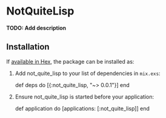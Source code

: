 # NotQuiteLisp

**TODO: Add description**

## Installation

If [available in Hex](https://hex.pm/docs/publish), the package can be installed as:

  1. Add not_quite_lisp to your list of dependencies in `mix.exs`:

        def deps do
          [{:not_quite_lisp, "~> 0.0.1"}]
        end

  2. Ensure not_quite_lisp is started before your application:

        def application do
          [applications: [:not_quite_lisp]]
        end
